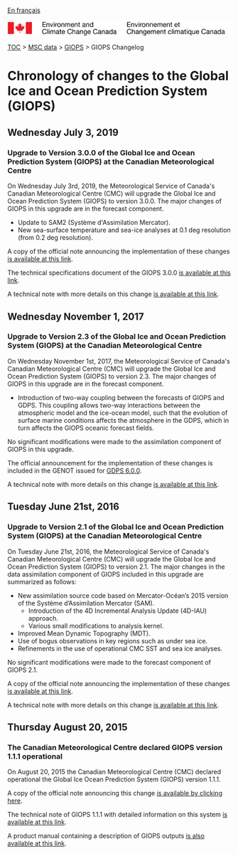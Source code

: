 [En français](changelog_giops_fr.md)

![ECCC logo](../../img_eccc-logo.png)

[TOC](../../readme_en.md) > [MSC data](../readme_en.md) > [GIOPS](readme_giops_en.md) > GIOPS Changelog

# Chronology of changes to the Global Ice and Ocean Prediction System (GIOPS)

## Wednesday July 3, 2019

### Upgrade to Version 3.0.0 of the Global Ice and Ocean Prediction System (GIOPS) at the Canadian Meteorological Centre

On Wednesday July 3rd, 2019, the Meteorological Service of Canada's Canadian Meteorological Centre (CMC) will upgrade the Global Ice and Ocean Prediction System (GIOPS) to version 3.0.0.
The major changes of GIOPS in this upgrade are in the forecast component.

* Update to SAM2 (Système d'Assimilation Mercator).
* New sea-surface temperature and sea-ice analyses at 0.1 deg resolution (from 0.2 deg resolution).


A copy of the official note announcing the implementation of these changes [is available at this link](http://dd.meteo.gc.ca/doc/genots/2019/06/28/NOCN03_CWAO_281844___55878).

The technical specifications document of the GIOPS 3.0.0 [is available at this link](https://collaboration.cmc.ec.gc.ca/cmc/cmoi/product_guide/docs/tech_specifications/tech_specifications_GIOPS_3.0.0_e.pdf).

A technical note with more details on this change [is available at this link](https://collaboration.cmc.ec.gc.ca/cmc/cmoi/product_guide/docs/tech_notes/technote_giops-300_e.pdf).


## Wednesday November 1, 2017

### Upgrade to Version 2.3 of the Global Ice and Ocean Prediction System (GIOPS) at the Canadian Meteorological Centre

On Wednesday November 1st, 2017, the Meteorological Service of Canada's Canadian Meteorological Centre (CMC) will upgrade the Global Ice and Ocean Prediction System (GIOPS) to version 2.3.
The major changes of GIOPS in this upgrade are in the forecast component.

* Introduction of two-way coupling between the forecasts of GIOPS and GDPS. This coupling allows two-way interactions between the atmospheric model and the ice-ocean model, such that the evolution of surface marine conditions affects the atmosphere in the GDPS, which in turn affects the GIOPS oceanic forecast fields.

No significant modifications were made to the assimilation component of GIOPS in this upgrade.

The official announcement for the implementation of these changes is included in the GENOT issued for [GDPS 6.0.0](../nwp_gdps/changelog_gdps_en.md).

A technical note with more details on this change [is available at this link](https://collaboration.cmc.ec.gc.ca/cmc/cmoi/product_guide/docs/tech_notes/technote_giops-230_e.pdf).


## Tuesday June 21st, 2016

### Upgrade to Version 2.1 of the Global Ice and Ocean Prediction System (GIOPS) at the Canadian Meteorological Centre

On Tuesday June 21st, 2016, the Meteorological Service of Canada's Canadian Meteorological Centre (CMC) will upgrade the Global Ice and Ocean Prediction System (GIOPS) to version 2.1.
The major changes in the data assimilation component of GIOPS included in this upgrade are summarized as follows:

* New assimilation source code based on Mercator-Océan’s 2015 version of the Système d’Assimilation Mercator (SAM).
    * Introduction of the 4D Incremental Analysis Update (4D-IAU) approach.
    * Various small modifications to analysis kernel.
* Improved Mean Dynamic Topography (MDT).
* Use of bogus observations in key regions such as under sea ice.
* Refinements in the use of operational CMC SST and sea ice analyses.

No significant modifications were made to the forecast component of GIOPS 2.1.

A copy of the official note announcing the implementation of these changes [is available at this link](http://dd.meteo.gc.ca/doc/genots/2016/06/21/NOCN03_CWAO_211410___00536).

A technical note with more details on this change [is available at this link](https://collaboration.cmc.ec.gc.ca/cmc/cmoi/product_guide/docs/tech_notes/technote_giops-210_e.pdf).


## Thursday August 20, 2015

### The Canadian Meteorological Centre declared GIOPS version 1.1.1 operational

On August 20, 2015 the Canadian Meteorological Centre (CMC) declared operational the Global Ice Ocean Prediction System (GIOPS) version 1.1.1.

A copy of the official note announcing this change [is available by clicking here](http://dd.weatheroffice.ec.gc.ca/doc/genots/2015/08/20/NOCN03_CWAO_201145___00738).

The technical note of GIOPS 1.1.1 with detailed information on this system [is available at this link](https://collaboration.cmc.ec.gc.ca/cmc/cmoi/product_guide/docs/lib/technote_giops-111_e.pdf).

A product manual containing a description of GIOPS outputs [is also available at this link](https://collaboration.cmc.ec.gc.ca/cmc/cmoi/product_guide/docs/lib/product_manual_giops-111_e.pdf).





